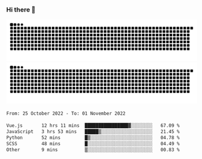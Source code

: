### Hi there 👋

![GitHub Snake Light](https://raw.githubusercontent.com/jichangee/jichangee/output/github-snake.svg#gh-light-mode-only)
![GitHub Snake dark](https://raw.githubusercontent.com/jichangee/jichangee/output/github-snake-dark.svg#gh-dark-mode-only)

<!--START_SECTION:waka-->

```text
From: 25 October 2022 - To: 01 November 2022

Vue.js       12 hrs 11 mins  ████████████████▓░░░░░░░░   67.09 %
JavaScript   3 hrs 53 mins   █████▒░░░░░░░░░░░░░░░░░░░   21.45 %
Python       52 mins         █▒░░░░░░░░░░░░░░░░░░░░░░░   04.78 %
SCSS         48 mins         █░░░░░░░░░░░░░░░░░░░░░░░░   04.49 %
Other        9 mins          ▒░░░░░░░░░░░░░░░░░░░░░░░░   00.83 %
```

<!--END_SECTION:waka-->

<!--
![GitHub Snake Light](github-snake.svg#gh-light-mode-only)
![GitHub Snake dark](github-snake-dark.svg#gh-dark-mode-only)
-->

<!--
**jichangee/jichangee** is a ✨ _special_ ✨ repository because its `README.md` (this file) appears on your GitHub profile.

Here are some ideas to get you started:

- 🔭 I’m currently working on ...
- 🌱 I’m currently learning ...
- 👯 I’m looking to collaborate on ...
- 🤔 I’m looking for help with ...
- 💬 Ask me about ...
- 📫 How to reach me: ...
- 😄 Pronouns: ...
- ⚡ Fun fact: ...
-->
